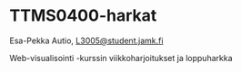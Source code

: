 # TTMS0400-harkat
Esa-Pekka Autio, L3005@student.jamk.fi

Web-visualisointi -kurssin viikkoharjoitukset ja loppuharkka